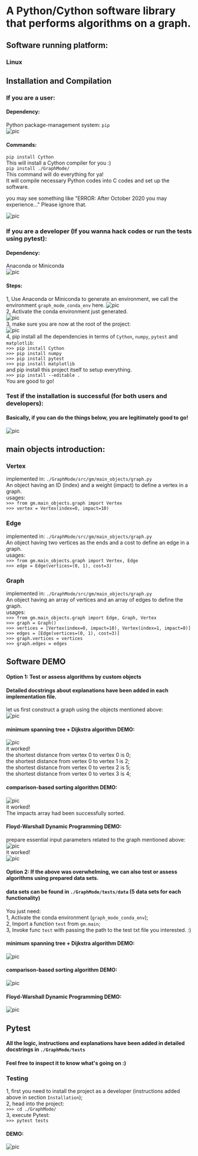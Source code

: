 # A Python/Cython software library that performs algorithms on a graph.  

## Software running platform:  
### Linux

## Installation and Compilation  

### If you are a user:  
#### Dependency:
Python package-management system: `pip`  
![pic](resources/readme_pics/gm_demo4.png)   
#### Commands:  
`pip install Cython`  
This will install a Cython compiler for you :)  
`pip install ./GraphMode/`  
This command will do everything for ya!  
It will compile necessary Python codes into C codes and set up the software.  

you may see something like "ERROR: After October 2020 you may experience..."  Please ignore that.  

![pic](resources/readme_pics/gm_demo1.png)    

### If you are a developer (If you wanna hack codes or run the tests using pytest):    
#### Dependency:  
Anaconda or Miniconda  
![pic](resources/readme_pics/gm_demo3.png)   
#### Steps:    
1, Use Anaconda or Miniconda to generate an environment, we call the environment `graph_mode_conda_env` here.
![pic](resources/readme_pics/gm_demo2.png)    
2, Activate the conda environment just generated.  
![pic](resources/readme_pics/gm_demo5.png)    
3, make sure you are now at the root of the project:  
![pic](resources/readme_pics/gm_demo6.png)    
4, pip install all the dependencies in terms of `Cython`, `numpy`, `pytest` and `matplotlib`:  
`>>> pip install Cython`  
`>>> pip install numpy`  
`>>> pip install pytest`  
`>>> pip install matplotlib`  
and pip install this project itself to setup everything.  
`>>> pip install --editable .`  
You are good to go!  

### Test if the installation is successful (for both users and developers):  
#### Basically, if you can do the things below, you are legitimately good to go!  
![pic](resources/readme_pics/gm_demo7.png)   

## main objects introduction:  
### Vertex
implemented in: `./GraphMode/src/gm/main_objects/graph.py`  
An object having an ID (index) and a weight (impact) to define a vertex in a graph.  
usages:  
`>>> from gm.main_objects.graph import Vertex`  
`>>> vertex = Vertex(index=0, impact=10)`  
### Edge  
implemented in: `./GraphMode/src/gm/main_objects/graph.py`  
An object having two vertices as the ends and a cost to define an edge in a graph.  
usages:  
`>>> from gm.main_objects.graph import Vertex, Edge`  
`>>> edge = Edge(vertices=(0, 1), cost=3)`  
### Graph
implemented in: `./GraphMode/src/gm/main_objects/graph.py`  
An object having an array of vertices and an array of edges to define the graph.  
usages:  
`>>> from gm.main_objects.graph import Edge, Graph, Vertex`  
`>>> graph = Graph()`  
`>>> vertices = [Vertex(index=0, impact=10), Vertex(index=1, impact=8)]`  
`>>> edges = [Edge(vertices=(0, 1), cost=3)]`  
`>>> graph.vertices = vertices`  
`>>> graph.edges = edges`  

## Software DEMO  
#### Option 1: Test or assess algorithms by custom objects  
#### Detailed docstrings about explanations have been added in each implementation file.
let us first construct a graph using the objects mentioned above:  
![pic](resources/readme_pics/gm_demo17.png)   
#### minimum spanning tree + Dijkstra algorithm DEMO:  
![pic](resources/readme_pics/gm_demo10.png)  
it worked!  
the shortest distance from vertex 0 to vertex 0 is 0;  
the shortest distance from vertex 0 to vertex 1 is 2;  
the shortest distance from vertex 0 to vertex 2 is 5;  
the shortest distance from vertex 0 to vertex 3 is 4;  
#### comparison-based sorting algorithm DEMO:  
![pic](resources/readme_pics/gm_demo11.png)  
it worked!  
The impacts array had been successfully sorted.  
#### Floyd-Warshall Dynamic Programming DEMO:  
prepare essential input parameters related to the graph mentioned above:  
![pic](resources/readme_pics/gm_demo12.png)  
it worked!  
![pic](resources/readme_pics/gm_demo13.png) 

#### Option 2: If the above was overwhelming, we can also test or assess algorithms using prepared data sets.  
#### data sets can be found in `./GraphMode/tests/data` (5 data sets for each functionality)  
You just need:  
1, Activate the conda environment (`graph_mode_conda_env`);  
2, Import a function `test` from `gm.main`;  
3, Invoke func `test` with passing the path to the test txt file you interested. :)  
#### minimum spanning tree + Dijkstra algorithm DEMO:  
![pic](resources/readme_pics/gm_demo14.png)  
#### comparison-based sorting algorithm DEMO:  
![pic](resources/readme_pics/gm_demo15.png)  
#### Floyd-Warshall Dynamic Programming DEMO:  
![pic](resources/readme_pics/gm_demo16.png)  

## Pytest  
#### All the logic, instructions and explanations have been added in detailed docstrings in  `./GraphMode/tests`  
#### Feel free to inspect it to know what's going on :) 
### Testing  
1, first you need to install the project as a developer (instructions added above in section `Installation`);  
2, head into the project:  
`>>> cd ./GraphMode/`  
3, execute Pytest:  
`>>> pytest tests`  
#### DEMO:  
 ![pic](resources/readme_pics/gm_demo18.png)  